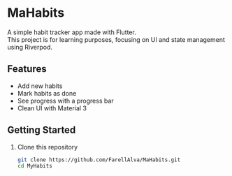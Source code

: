 # MaHabits

A simple habit tracker app made with Flutter.  
This project is for learning purposes, focusing on UI and state management using Riverpod.

## Features
- Add new habits
- Mark habits as done
- See progress with a progress bar
- Clean UI with Material 3

## Getting Started
1. Clone this repository  
   ```bash
   git clone https://github.com/FarellAlva/MaHabits.git
   cd MyHabits
